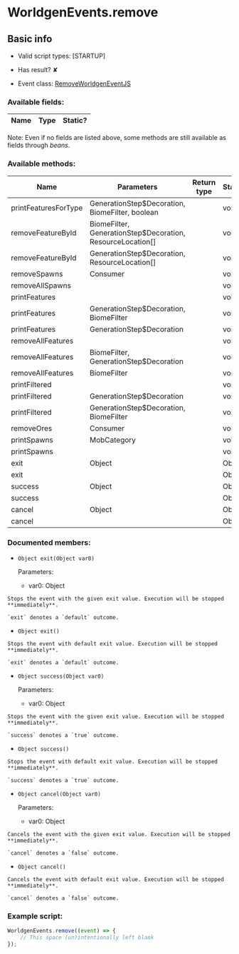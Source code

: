# WorldgenEvents.remove

## Basic info

- Valid script types: [STARTUP]

- Has result? ✘

- Event class: [RemoveWorldgenEventJS](https://github.com/KubeJS-Mods/KubeJS/tree/2001/common/src/main/java/dev/latvian/mods/kubejs/level/gen/RemoveWorldgenEventJS.java)

### Available fields:

| Name | Type | Static? |
| ---- | ---- | ------- |

Note: Even if no fields are listed above, some methods are still available as fields through *beans*.

### Available methods:

| Name | Parameters | Return type | Static? |
| ---- | ---------- | ----------- | ------- |
| printFeaturesForType | GenerationStep$Decoration, BiomeFilter, boolean |  | void | ✘ |
| removeFeatureById | BiomeFilter, GenerationStep$Decoration, ResourceLocation[] |  | void | ✘ |
| removeFeatureById | GenerationStep$Decoration, ResourceLocation[] |  | void | ✘ |
| removeSpawns | Consumer<RemoveSpawnsProperties> |  | void | ✘ |
| removeAllSpawns |  |  | void | ✘ |
| printFeatures |  |  | void | ✘ |
| printFeatures | GenerationStep$Decoration, BiomeFilter |  | void | ✘ |
| printFeatures | GenerationStep$Decoration |  | void | ✘ |
| removeAllFeatures |  |  | void | ✘ |
| removeAllFeatures | BiomeFilter, GenerationStep$Decoration |  | void | ✘ |
| removeAllFeatures | BiomeFilter |  | void | ✘ |
| printFiltered |  |  | void | ✘ |
| printFiltered | GenerationStep$Decoration |  | void | ✘ |
| printFiltered | GenerationStep$Decoration, BiomeFilter |  | void | ✘ |
| removeOres | Consumer<RemoveOresProperties> |  | void | ✘ |
| printSpawns | MobCategory |  | void | ✘ |
| printSpawns |  |  | void | ✘ |
| exit | Object |  | Object | ✘ |
| exit |  |  | Object | ✘ |
| success | Object |  | Object | ✘ |
| success |  |  | Object | ✘ |
| cancel | Object |  | Object | ✘ |
| cancel |  |  | Object | ✘ |


### Documented members:

- `Object exit(Object var0)`

  Parameters:
  - var0: Object

```
Stops the event with the given exit value. Execution will be stopped **immediately**.

`exit` denotes a `default` outcome.
```

- `Object exit()`
```
Stops the event with default exit value. Execution will be stopped **immediately**.

`exit` denotes a `default` outcome.
```

- `Object success(Object var0)`

  Parameters:
  - var0: Object

```
Stops the event with the given exit value. Execution will be stopped **immediately**.

`success` denotes a `true` outcome.
```

- `Object success()`
```
Stops the event with default exit value. Execution will be stopped **immediately**.

`success` denotes a `true` outcome.
```

- `Object cancel(Object var0)`

  Parameters:
  - var0: Object

```
Cancels the event with the given exit value. Execution will be stopped **immediately**.

`cancel` denotes a `false` outcome.
```

- `Object cancel()`
```
Cancels the event with default exit value. Execution will be stopped **immediately**.

`cancel` denotes a `false` outcome.
```



### Example script:

```js
WorldgenEvents.remove((event) => {
	// This space (un)intentionally left blank
});
```

